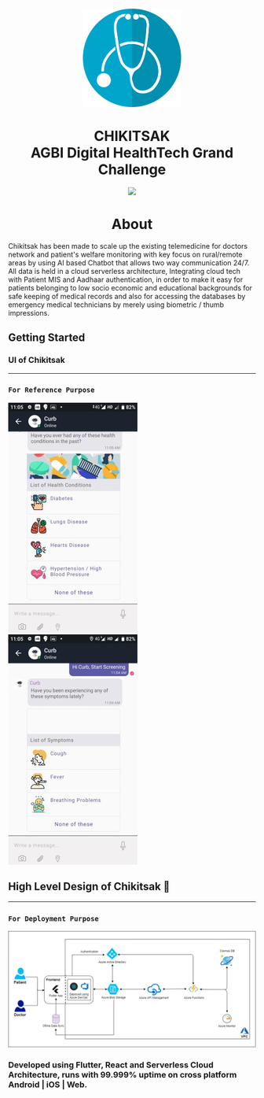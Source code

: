 <p align="center"><img src="https://github.com/Chikitsak-Care/Chikitsak-1.0/blob/master/app/src/main/res/drawable-v24/appicon.png" width="200" height="200"></p>

<h1 align="center">CHIKITSAK <br/>AGBI Digital HealthTech Grand Challenge</H1>
<p align="center">
   <a target="_blank" href="https://codestreet-2020.hackerearth.com/">
        <img src="https://img.shields.io/badge/Challenge-HackerEarth-green.svg?style=for-the-badge&logo=hackerearth" />
   </a>
</p>

<h1 align="center">About</H1>

Chikitsak has been made to scale up the existing telemedicine for doctors network and patient's welfare monitoring with key focus on rural/remote areas by using AI based Chatbot that allows two way communication 24/7. All data is held in a cloud serverless architecture, Integrating cloud tech with Patient MIS and Aadhaar authentication, in order to make it easy for patients belonging to low socio economic and educational backgrounds for safe keeping of medical records and also for accessing the databases by emergency medical technicians by merely using biometric / thumb impressions.

## Getting Started
### UI of Chikitsak 
***
### `For Reference Purpose`
![](bot.jpg)
![](bot2.jpg)

## High Level Design of Chikitsak 📌
***
### `For Deployment Purpose`
![Chikitsak_HighLevelDesign](Chikitsak.png)
 
### Developed using Flutter, React and Serverless Cloud Architecture, runs with 99.999% uptime on cross platform Android | iOS | Web.
